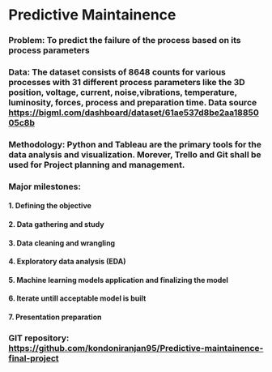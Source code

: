 # Predictive Maintainence
### Problem: To predict the failure of the process based on its process parameters
### Data: The dataset consists of 8648 counts for various processes with 31 different process parameters like the 3D position, voltage, current, noise,vibrations, temperature, luminosity, forces, process and preparation time. Data source https://bigml.com/dashboard/dataset/61ae537d8be2aa1885005c8b
### Methodology: Python and Tableau are the primary tools for the data analysis and visualization. Morever, Trello and Git shall be used for Project planning and management.
### Major milestones:
#### 1. Defining the objective 
#### 2. Data gathering and study
#### 3. Data cleaning and wrangling 
#### 4. Exploratory data analysis (EDA)
#### 5. Machine learning models application and finalizing the model
#### 6. Iterate untill acceptable model is built
#### 7. Presentation preparation
### GIT repository: https://github.com/kondoniranjan95/Predictive-maintainence-final-project
